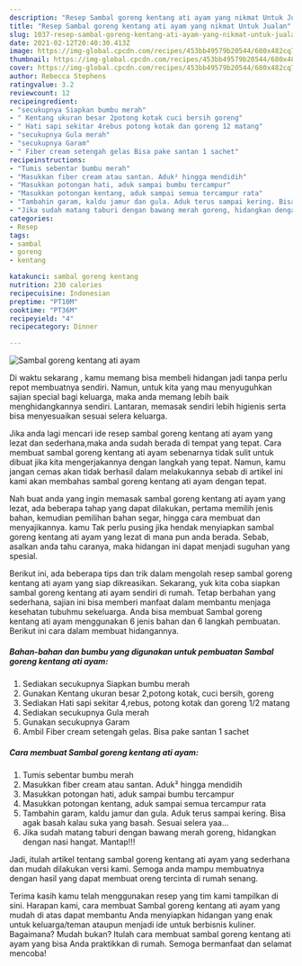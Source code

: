 ```yaml
---
description: "Resep Sambal goreng kentang ati ayam yang nikmat Untuk Jualan"
title: "Resep Sambal goreng kentang ati ayam yang nikmat Untuk Jualan"
slug: 1037-resep-sambal-goreng-kentang-ati-ayam-yang-nikmat-untuk-jualan
date: 2021-02-12T20:40:30.413Z
image: https://img-global.cpcdn.com/recipes/453bb49579b20544/680x482cq70/sambal-goreng-kentang-ati-ayam-foto-resep-utama.jpg
thumbnail: https://img-global.cpcdn.com/recipes/453bb49579b20544/680x482cq70/sambal-goreng-kentang-ati-ayam-foto-resep-utama.jpg
cover: https://img-global.cpcdn.com/recipes/453bb49579b20544/680x482cq70/sambal-goreng-kentang-ati-ayam-foto-resep-utama.jpg
author: Rebecca Stephens
ratingvalue: 3.2
reviewcount: 12
recipeingredient:
- "secukupnya Siapkan bumbu merah"
- " Kentang ukuran besar 2potong kotak cuci bersih goreng"
- " Hati sapi sekitar 4rebus potong kotak dan goreng 12 matang"
- "secukupnya Gula merah"
- "secukupnya Garam"
- " Fiber cream setengah gelas Bisa pake santan 1 sachet"
recipeinstructions:
- "Tumis sebentar bumbu merah"
- "Masukkan fiber cream atau santan. Aduk² hingga mendidih"
- "Masukkan potongan hati, aduk sampai bumbu tercampur"
- "Masukkan potongan kentang, aduk sampai semua tercampur rata"
- "Tambahin garam, kaldu jamur dan gula. Aduk terus sampai kering. Bisa agak basah kalau suka yang basah. Sesuai selera yaa..."
- "Jika sudah matang taburi dengan bawang merah goreng, hidangkan dengan nasi hangat. Mantap!!!"
categories:
- Resep
tags:
- sambal
- goreng
- kentang

katakunci: sambal goreng kentang 
nutrition: 230 calories
recipecuisine: Indonesian
preptime: "PT10M"
cooktime: "PT36M"
recipeyield: "4"
recipecategory: Dinner

---
```



![Sambal goreng kentang ati ayam](https://img-global.cpcdn.com/recipes/453bb49579b20544/680x482cq70/sambal-goreng-kentang-ati-ayam-foto-resep-utama.jpg)

Di waktu  sekarang , kamu memang bisa membeli hidangan jadi tanpa perlu repot membuatnya sendiri. Namun, untuk kita yang mau menyuguhkan sajian special bagi keluarga, maka anda memang lebih baik menghidangkannya sendiri. Lantaran, memasak sendiri lebih higienis serta bisa menyesuaikan sesuai selera keluarga.

Jika anda lagi mencari ide resep sambal goreng kentang ati ayam yang lezat dan sederhana,maka anda sudah berada di tempat yang tepat. Cara membuat sambal goreng kentang ati ayam  sebenarnya tidak sulit untuk dibuat jika kita mengerjakannya dengan langkah yang tepat. Namun, kamu jangan cemas akan tidak berhasil dalam melakukannya 
sebab di artikel ini kami akan membahas sambal goreng kentang ati ayam dengan tepat.  



Nah buat anda yang ingin memasak sambal goreng kentang ati ayam yang lezat, ada beberapa tahap yang dapat dilakukan, pertama memilih jenis bahan, kemudian pemilihan bahan segar, hingga cara membuat dan menyajikannya. kamu Tak perlu pusing jika hendak menyiapkan sambal goreng kentang ati ayam yang lezat di mana pun anda berada. Sebab, asalkan anda  tahu caranya, maka hidangan ini dapat menjadi suguhan yang spesial.

Berikut ini, ada beberapa tips dan trik dalam mengolah resep sambal goreng kentang ati ayam yang siap dikreasikan. Sekarang, yuk kita coba siapkan sambal goreng kentang ati ayam sendiri di rumah. Tetap berbahan yang sederhana, sajian ini bisa memberi manfaat dalam membantu menjaga kesehatan tubuhmu sekeluarga. Anda bisa membuat Sambal goreng kentang ati ayam menggunakan 6 jenis bahan dan 6 langkah pembuatan. Berikut ini cara dalam membuat hidangannya.

<!--inarticleads1-->

##### Bahan-bahan dan bumbu yang digunakan untuk pembuatan Sambal goreng kentang ati ayam:

1. Sediakan secukupnya Siapkan bumbu merah
1. Gunakan  Kentang ukuran besar 2,potong kotak, cuci bersih, goreng
1. Sediakan  Hati sapi sekitar 4,rebus, potong kotak dan goreng 1/2 matang
1. Sediakan secukupnya Gula merah
1. Gunakan secukupnya Garam
1. Ambil  Fiber cream setengah gelas. Bisa pake santan 1 sachet




<!--inarticleads2-->

##### Cara membuat Sambal goreng kentang ati ayam:

1. Tumis sebentar bumbu merah
1. Masukkan fiber cream atau santan. Aduk² hingga mendidih
1. Masukkan potongan hati, aduk sampai bumbu tercampur
1. Masukkan potongan kentang, aduk sampai semua tercampur rata
1. Tambahin garam, kaldu jamur dan gula. Aduk terus sampai kering. Bisa agak basah kalau suka yang basah. Sesuai selera yaa...
1. Jika sudah matang taburi dengan bawang merah goreng, hidangkan dengan nasi hangat. Mantap!!!




Jadi, itulah artikel tentang  sambal goreng kentang ati ayam  yang sederhana dan mudah dilakukan versi kami. Semoga anda mampu membuatnya dengan hasil yang dapat membuat oreng tercinta di rumah senang. 

Terima kasih kamu telah menggunakan resep yang tim kami tampilkan di sini. Harapan kami, cara membuat  Sambal goreng kentang ati ayam yang mudah di atas dapat membantu Anda menyiapkan hidangan yang enak untuk keluarga/teman ataupun menjadi ide untuk berbisnis kuliner. Bagaimana? Mudah bukan? Itulah cara membuat sambal goreng kentang ati ayam yang bisa Anda praktikkan di rumah. Semoga bermanfaat dan selamat mencoba!

